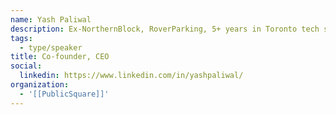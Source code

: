 ```yaml
---
name: Yash Paliwal
description: Ex-NorthernBlock, RoverParking, 5+ years in Toronto tech startups and expertise in development and product.
tags:
  - type/speaker
title: Co-founder, CEO
social:
  linkedin: https://www.linkedin.com/in/yashpaliwal/
organization:
  - '[[PublicSquare]]'
---
```

